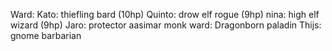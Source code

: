Ward: 
Kato: thiefling bard (10hp)
Quinto: drow elf rogue (9hp)
nina: high elf wizard (9hp)
Jaro: protector aasimar monk
ward: Dragonborn paladin
Thijs: gnome barbarian